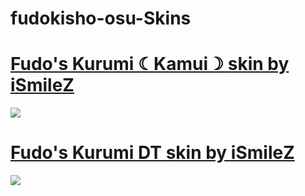 # fudokisho-osu-Skins

# [Fudo's Kurumi ☾Kamui☽ skin by iSmileZ](https://drive.google.com/file/d/1uoBAMwbiKYpFRh_zVQ9HPXWgNurNrUrl/view?usp=sharing)
![](https://cdn.discordapp.com/attachments/852694133772124160/854424021188476988/screenshot006.jpg)

# [Fudo's Kurumi DT skin by iSmileZ](https://drive.google.com/u/0/uc?id=1-uCMaYP6dhPFWmIlmCAJRU2cYuF0MB9-&export=download)
![](https://cdn.discordapp.com/attachments/852694133772124160/854424032602751017/screenshot014.jpg)
